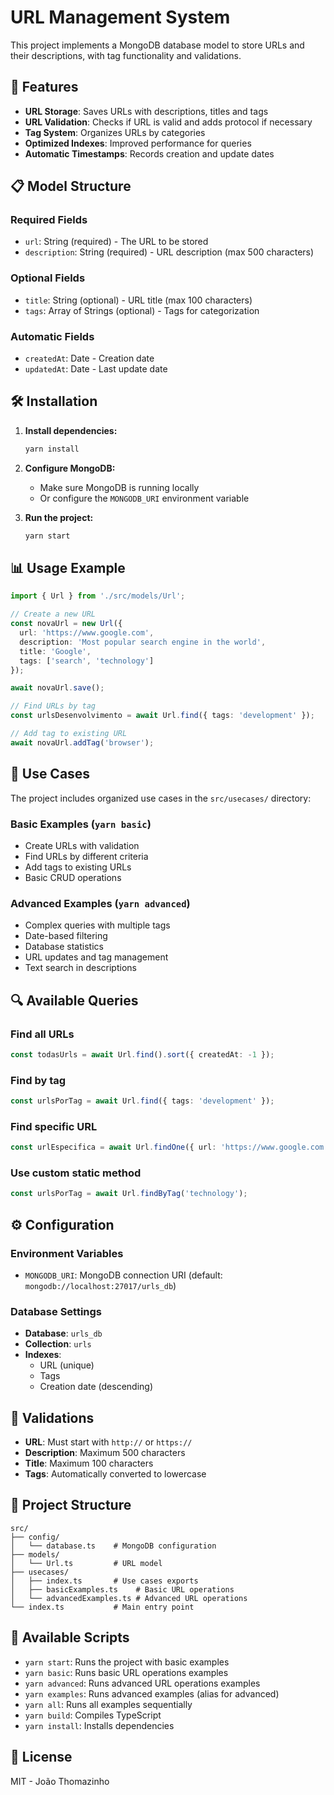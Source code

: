 # URL Management System

This project implements a MongoDB database model to store URLs and their descriptions, with tag functionality and validations.

## 🚀 Features

- **URL Storage**: Saves URLs with descriptions, titles and tags
- **URL Validation**: Checks if URL is valid and adds protocol if necessary
- **Tag System**: Organizes URLs by categories
- **Optimized Indexes**: Improved performance for queries
- **Automatic Timestamps**: Records creation and update dates

## 📋 Model Structure

### Required Fields
- `url`: String (required) - The URL to be stored
- `description`: String (required) - URL description (max 500 characters)

### Optional Fields
- `title`: String (optional) - URL title (max 100 characters)
- `tags`: Array of Strings (optional) - Tags for categorization

### Automatic Fields
- `createdAt`: Date - Creation date
- `updatedAt`: Date - Last update date

## 🛠️ Installation

1. **Install dependencies:**
   ```bash
   yarn install
   ```

2. **Configure MongoDB:**
   - Make sure MongoDB is running locally
   - Or configure the `MONGODB_URI` environment variable

3. **Run the project:**
   ```bash
   yarn start
   ```

## 📊 Usage Example

```typescript
import { Url } from './src/models/Url';

// Create a new URL
const novaUrl = new Url({
  url: 'https://www.google.com',
  description: 'Most popular search engine in the world',
  title: 'Google',
  tags: ['search', 'technology']
});

await novaUrl.save();

// Find URLs by tag
const urlsDesenvolvimento = await Url.find({ tags: 'development' });

// Add tag to existing URL
await novaUrl.addTag('browser');
```

## 🎯 Use Cases

The project includes organized use cases in the `src/usecases/` directory:

### Basic Examples (`yarn basic`)
- Create URLs with validation
- Find URLs by different criteria
- Add tags to existing URLs
- Basic CRUD operations

### Advanced Examples (`yarn advanced`)
- Complex queries with multiple tags
- Date-based filtering
- Database statistics
- URL updates and tag management
- Text search in descriptions

## 🔍 Available Queries

### Find all URLs
```typescript
const todasUrls = await Url.find().sort({ createdAt: -1 });
```

### Find by tag
```typescript
const urlsPorTag = await Url.find({ tags: 'development' });
```

### Find specific URL
```typescript
const urlEspecifica = await Url.findOne({ url: 'https://www.google.com' });
```

### Use custom static method
```typescript
const urlsPorTag = await Url.findByTag('technology');
```

## ⚙️ Configuration

### Environment Variables
- `MONGODB_URI`: MongoDB connection URI (default: `mongodb://localhost:27017/urls_db`)

### Database Settings
- **Database**: `urls_db`
- **Collection**: `urls`
- **Indexes**: 
  - URL (unique)
  - Tags
  - Creation date (descending)

## 🧪 Validations

- **URL**: Must start with `http://` or `https://`
- **Description**: Maximum 500 characters
- **Title**: Maximum 100 characters
- **Tags**: Automatically converted to lowercase

## 📁 Project Structure

```
src/
├── config/
│   └── database.ts    # MongoDB configuration
├── models/
│   └── Url.ts         # URL model
├── usecases/
│   ├── index.ts       # Use cases exports
│   ├── basicExamples.ts    # Basic URL operations
│   └── advancedExamples.ts # Advanced URL operations
└── index.ts           # Main entry point
```

## 🚀 Available Scripts

- `yarn start`: Runs the project with basic examples
- `yarn basic`: Runs basic URL operations examples
- `yarn advanced`: Runs advanced URL operations examples
- `yarn examples`: Runs advanced examples (alias for advanced)
- `yarn all`: Runs all examples sequentially
- `yarn build`: Compiles TypeScript
- `yarn install`: Installs dependencies

## 📝 License

MIT - João Thomazinho 